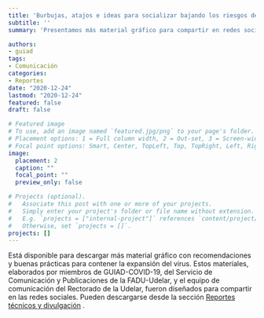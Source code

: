 ```yaml
---
title: 'Burbujas, atajos e ideas para socializar bajando los riesgos de contagio'
subtitle: ''
summary: 'Presentamos más material gráfico para compartir en redes sociales, con recomendaciones y buenas prácticas, elaborado por miembros de GUIAD-COVID-19, el Servicio de Comunicación y Publicaciones de la FADU-Udelar y el equipo de Comunicación de Rectorado de la Udelar.'

authors:
- guiad
tags:
- Comunicación
categories:
- Reportes
date: "2020-12-24"
lastmod: "2020-12-24"
featured: false
draft: false

# Featured image
# To use, add an image named `featured.jpg/png` to your page's folder.
# Placement options: 1 = Full column width, 2 = Out-set, 3 = Screen-width
# Focal point options: Smart, Center, TopLeft, Top, TopRight, Left, Right, BottomLeft, Bottom, BottomRight
image:
  placement: 2
  caption: ""
  focal_point: ""
  preview_only: false

# Projects (optional).
#   Associate this post with one or more of your projects.
#   Simply enter your project's folder or file name without extension.
#   E.g. `projects = ["internal-project"]` references `content/project/deep-learning/index.md`.
#   Otherwise, set `projects = []`.
projects: []
---
```

Está disponible para descargar más material gráfico con recomendaciones y buenas prácticas para contener la expansión del virus. Estos materiales, elaborados por miembros de GUIAD-COVID-19, del Servicio de Comunicación y Publicaciones de la FADU-Udelar, y el equipo de comunicación del Rectorado de la Udelar, fueron diseñados para compartir en las redes sociales. Pueden descargarse desde la sección [Reportes técnicos y divulgación](/#publications) .

